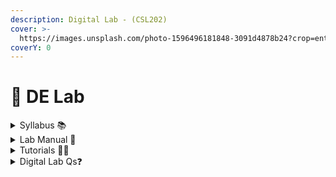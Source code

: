 ```yaml
---
description: Digital Lab - (CSL202)
cover: >-
  https://images.unsplash.com/photo-1596496181848-3091d4878b24?crop=entropy&cs=srgb&fm=jpg&ixid=M3wxOTcwMjR8MHwxfHNlYXJjaHw5fHxkaWdpdGFsJTIwZWxlY3Ryb25pY3N8ZW58MHx8fHwxNzA2NDM5MDg5fDA&ixlib=rb-4.0.3&q=85
coverY: 0
---
```


# 🥼 DE Lab

<details>

<summary>Syllabus 📚</summary>

[CSL202](https://drive.google.com/file/d/17uvfp6OkLiSO7ThB0uCiuGBi8m4j5GbO/view?usp=drive_link) 👈

</details>

<details>

<summary>Lab Manual 📔</summary>

[LCD Manual](https://drive.google.com/file/d/11FrJ6ICqwBzqXBg8pVS-_A8CcqPYrj9g/view?usp=drive_link) 👈

[Asynchronous Counters](https://drive.google.com/file/d/1-0lIyqRLlrT3AdZsTI0NUgumYCxkWvj1/view?usp=drive_link) 👈

[Synchronous Counters](https://drive.google.com/file/d/1MmdNs2G_DxOaZuXmvuPaQqurIvq0bIHJ/view?usp=drive_link) 👈

[Code Converters](https://drive.google.com/file/d/1o4z2Fhv7vszxOSdYMrghskgvlUHsr9_V/view?usp=drive_link) 👈

[Flipflops](https://drive.google.com/file/d/14MOdgzEdKeTUGHRAVaJrXfWYI3cpHaM4/view?usp=drive_link) 👈

[Shift Registers](https://drive.google.com/file/d/1Sp-j4U-XCRIoc26isVrxvuxSV4GpesKb/view?usp=drive_link) 👈

[Introduction to Verilog](https://drive.google.com/file/d/1XeadXpSMUJxfCAs_dPRCuQh1pgB1GOUW/view?usp=drive_link) 👈

</details>

<details>

<summary>Tutorials 🧑‍🏫</summary>

[DE Lab Useful Links](https://docs.google.com/document/d/1KFnRLAc8ZgM8yxExpmKmghQPwChYqJb6946qDMh2lMk/edit?usp=drive_link) 👈

</details>

<details>

<summary>Digital Lab Qs❓</summary>

[Digital Lab Questions](https://drive.google.com/file/d/12JhGeKPMzWj41splkbOMyfcXnikP76nI/view?usp=drive_link)👈

[Sample Qs](https://docs.google.com/document/d/1PDd2dYFUNSHuJi-y-XTO0Fxw18TBip0YuefZsM-w2Cw/edit?usp=drive_link) 👈

[Previous Year Questions](https://drive.google.com/drive/folders/17hXeF0xGrmSZcYFyNVrafAju7kiDlt_4?usp=drive_link) 👈

</details>
